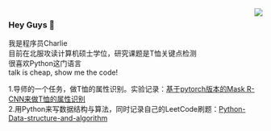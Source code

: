 <img align="right" src="https://github-readme-stats.vercel.app/api?username=Charlie-crl&show_icons=true&icon_color=CE1D2D&text_color=718096&bg_color=ffffff&hide_title=true" />

### Hey Guys 👋

我是程序员Charlie  
目前在北服攻读计算机硕士学位，研究课题是T恤关键点检测  
很喜欢Python这门语言  
talk is cheap, show me the code!



1.导师的一个任务，做T恤的属性识别。实验记录：[基于pytorch版本的Mask R-CNN来做T恤的属性识别](https://github.com/Charlie-crl/T-shirt-Attribute-Recognition-Based-on-Mask-R-CNN)  
2.用Python来写数据结构与算法，同时记录自己的LeetCode刷题：[Python-Data-structure-and-algorithm](https://github.com/Charlie-crl/Python-Data-structure-and-algorithm)

